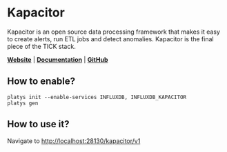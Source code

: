 # Kapacitor

Kapacitor is an open source data processing framework that makes it easy to create alerts, run ETL jobs and detect anomalies. Kapacitor is the final piece of the TICK stack.

**[Website](https://www.influxdata.com/time-series-platform/kapacitor/)** | **[Documentation](https://docs.influxdata.com/kapacitor/v1.6/)** | **[GitHub](https://github.com/influxdata/kapacitor)**

## How to enable?

```
platys init --enable-services INFLUXDB, INFLUXDB_KAPACITOR
platys gen
```

## How to use it?

Navigate to <http://localhost:28130/kapacitor/v1>